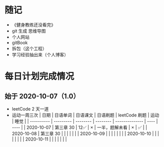 # 随记

- 《健身教练还没看完》
- git 生成 思维导图
- 个人网站
- gitBook
- 拆包（这个工程）
- 学习经验抽出来（个人博客）

# 每日计划完成情况

## 始于 2020-10-07（1.0）

- leetCode 2 天一道
- 运动一周三次
  | 日期 | 日语单词 | 日语课文 | 日语刷题 | leetCode 刷题 | 运动 | 睡觉 |
  | ---------- | --------- | -------- | -------- | -------------- | ---- | ---- |
  | 2020-10-07 | 第三章 30 | 12✅ | × | 一半，题解未看 | × | ✅ |
  | 2020-10-08 | 第三章 30 | | | | | |
  | 2020-10-09 | | | | | | |
  | 2020-10-10 | | | | | | |
  | 2020-10-11 | | | | | | |
